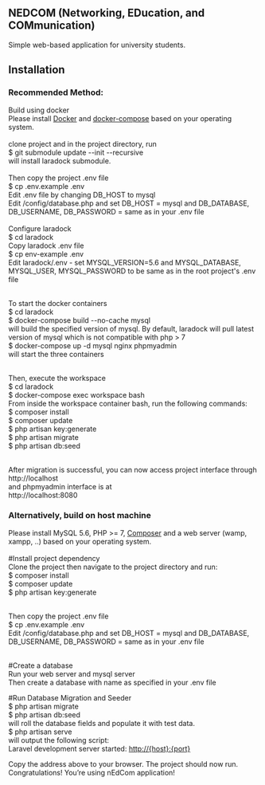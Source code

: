 ## NEDCOM (Networking, EDucation, and COMmunication)<br>
Simple web-based application for university students.<br>

<h2>Installation</h2>
<h3>Recommended Method:</h3>
Build using docker</br>
Please install <a href="https://docs.docker.com/install/">Docker</a> and <a href="https://docs.docker.com/compose/install/">docker-compose</a> based on your operating system.</br></br>
clone project and in the project directory, run </br>
$ git submodule update --init --recursive <br>
will install laradock submodule.</br></br>
Then copy the project .env file</br>
$ cp .env.example .env</br>
Edit .env file by changing DB_HOST to mysql</br>
Edit /config/database.php and set DB_HOST = mysql and DB_DATABASE, DB_USERNAME, DB_PASSWORD = same as in your .env file<br><br>
Configure laradock</br>
$ cd laradock</br>
Copy laradock .env file</br>
$ cp env-example .env</br>
Edit laradock/.env - set MYSQL_VERSION=5.6 and MYSQL_DATABASE, MYSQL_USER, MYSQL_PASSWORD to be same as in the root project's .env file</br></br>

To start the docker containers<br>
$ cd laradock</br>
$ docker-compose build --no-cache mysql</br>
will build the specified version of mysql. By default, laradock will pull latest version of mysql which is not compatible with php > 7</br>
$ docker-compose up -d mysql nginx phpmyadmin</br>
will start the three containers<br><br>

Then, execute the workspace<br>
$ cd laradock</br>
$ docker-compose exec workspace bash</br>
From inside the workspace container bash, run the following commands:<br>
$ composer install<br>
$ composer update<br>
$ php artisan key:generate<br>
$ php artisan migrate<br>
$ php artisan db:seed<br><br>

After migration is successful, you can now access project interface through<br>
http://localhost<br>
and phpmyadmin interface is at<br>
http://localhost:8080<br>


<h3>Alternatively, build on host machine</h3>
Please install MySQL 5.6, PHP >= 7, <a href="https://getcomposer.org/download/">Composer</a> and a web server (wamp, xampp, ..) based on your operating system.<br><br>
#Install project dependency<br>
Clone the project then navigate to the project directory and run:<br>
$ composer install<br>
$ composer update<br>
$ php artisan key:generate<br><br>

Then copy the project .env file</br>
$ cp .env.example .env</br>
Edit /config/database.php and set DB_HOST = mysql and DB_DATABASE, DB_USERNAME, DB_PASSWORD = same as in your .env file<br><br>

#Create a database<br>
Run your web server and mysql server<br>
Then create a database with name as specified in your .env file<br>

#Run Database Migration and Seeder</br>
$ php artisan migrate<br>
$ php artisan db:seed<br>
will roll the database fields and populate it with test data.<br>
$ php artisan serve<br>
will output the following script:</br>
Laravel development server started: <http://{host}:{port}><br>

Copy the address above to your browser. The project should now run.<br>
Congratulations! You’re using nEdCom application!
